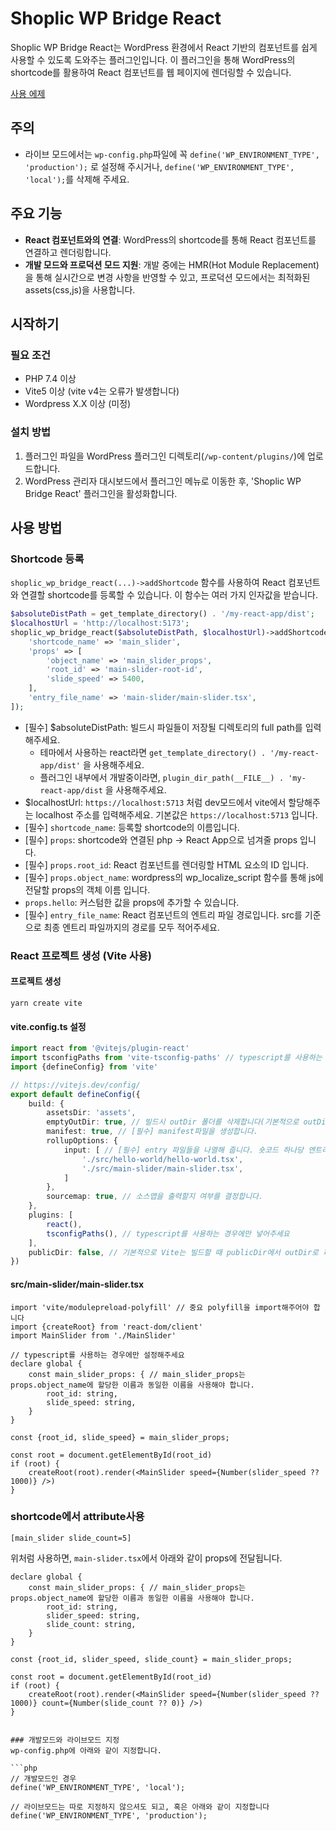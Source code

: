 # Shoplic WP Bridge React

Shoplic WP Bridge React는 WordPress 환경에서 React 기반의 컴포넌트를 쉽게 사용할 수 있도록 도와주는 플러그인입니다. 이 플러그인을 통해 WordPress의 shortcode를 활용하여 React 컴포넌트를 웹 페이지에 렌더링할 수 있습니다.

[사용 에제](https://gitlab.com/byeongin_shoplic/shoplic-wp-bridge-react-example)

## 주의

- 라이브 모드에서는 `wp-config.php`파일에 꼭 `define('WP_ENVIRONMENT_TYPE', 'production');` 로 설정해 주시거나, `define('WP_ENVIRONMENT_TYPE', 'local');`를 삭제해 주세요.

## 주요 기능

- **React 컴포넌트와의 연결**: WordPress의 shortcode를 통해 React 컴포넌트를 연결하고 렌더링합니다.
- **개발 모드와 프로덕션 모드 지원**: 개발 중에는 HMR(Hot Module Replacement)을 통해 실시간으로 변경 사항을 반영할 수 있고, 프로덕션 모드에서는 최적화된 assets(css,js)을 사용합니다.

## 시작하기

### 필요 조건
- PHP 7.4 이상
- Vite5 이상 (vite v4는 오류가 발생합니다)
- Wordpress X.X 이상 (미정)

### 설치 방법

1. 플러그인 파일을 WordPress 플러그인 디렉토리(`/wp-content/plugins/`)에 업로드합니다.
2. WordPress 관리자 대시보드에서 플러그인 메뉴로 이동한 후, 'Shoplic WP Bridge React' 플러그인을 활성화합니다.

## 사용 방법

### Shortcode 등록

`shoplic_wp_bridge_react(...)->addShortcode` 함수를 사용하여 React 컴포넌트와 연결할 shortcode를 등록할 수 있습니다. 이 함수는 여러 가지 인자값을 받습니다.

```php
$absoluteDistPath = get_template_directory() . '/my-react-app/dist';
$localhostUrl = 'http://localhost:5173';
shoplic_wp_bridge_react($absoluteDistPath, $localhostUrl)->addShortcode([
    'shortcode_name' => 'main_slider',
    'props' => [
        'object_name' => 'main_slider_props',
        'root_id' => 'main-slider-root-id',
        'slide_speed' => 5400,
    ],
    'entry_file_name' => 'main-slider/main-slider.tsx',
]);
```

- [필수] $absoluteDistPath: 빌드시 파일들이 저장될 디렉토리의 full path를 입력해주세요.
    - 테마에서 사용하는 react라면 `get_template_directory() . '/my-react-app/dist'` 을 사용해주세요.
    - 플러그인 내부에서 개발중이라면, `plugin_dir_path(__FILE__) . 'my-react-app/dist` 을 사용해주세요.
- $localhostUrl: `https://localhost:5713` 처럼 dev모드에서 vite에서 할당해주는 localhost 주소를 입력해주세요. 기본값은 `https://localhost:5713` 입니다.
- [필수] `shortcode_name`: 등록할 shortcode의 이름입니다.
- [필수] `props`: shortcode와 연결된 php -> React App으로 넘겨줄 props 입니다.
- [필수] `props.root_id`: React 컴포넌트를 렌더링할 HTML 요소의 ID 입니다.
- [필수] `props.object_name`: wordpress의 wp_localize_script 함수를 통해 js에 전달할 props의 객체 이름 입니다.
- `props.hello`: 커스텀한 값을 props에 추가할 수 있습니다.
- [필수] `entry_file_name`: React 컴포넌트의 엔트리 파일 경로입니다. src를 기준으로 최종 엔트리 파일까지의 경로를 모두 적어주세요.


### React 프로젝트 생성 (Vite 사용)

#### 프로젝트 생성
```
yarn create vite
```

#### vite.config.ts 설정
```ts
import react from '@vitejs/plugin-react'
import tsconfigPaths from 'vite-tsconfig-paths' // typescript를 사용하는 경우에만 넣어주세요
import {defineConfig} from 'vite'

// https://vitejs.dev/config/
export default defineConfig({
    build: {
        assetsDir: 'assets',
        emptyOutDir: true, // 빌드시 outDir 폴더를 삭제합니다(기본적으로 outDir는 'dist'로 설정되어 있습니다)
        manifest: true, // [필수] manifest파일을 생성합니다. 
        rollupOptions: {
            input: [ // [필수] entry 파일들을 나열해 줍니다. 숏코드 하나당 엔트리 포인트 한개가 매칭됩니다.
                './src/hello-world/hello-world.tsx',
                './src/main-slider/main-slider.tsx',
            ]
        },
        sourcemap: true, // 소스맵을 출력할지 여부를 결정합니다.
    },
    plugins: [
        react(),
        tsconfigPaths(), // typescript를 사용하는 경우에만 넣어주세요
    ],
    publicDir: false, // 기본적으로 Vite는 빌드할 때 publicDir에서 outDir로 파일을 복사합니다. 이를 비활성화하기 위해 false로 설정해줍니다.
})
```

#### src/main-slider/main-slider.tsx
```tsx
import 'vite/modulepreload-polyfill' // 중요 polyfill을 import해주어야 합니다
import {createRoot} from 'react-dom/client'
import MainSlider from './MainSlider'

// typescript를 사용하는 경우에만 설정해주세요
declare global {
    const main_slider_props: { // main_slider_props는 props.object_name에 할당한 이름과 동일한 이름을 사용해야 합니다.
        root_id: string,
        slide_speed: string,
    }
}

const {root_id, slide_speed} = main_slider_props;

const root = document.getElementById(root_id)
if (root) {
    createRoot(root).render(<MainSlider speed={Number(slider_speed ?? 1000)} />)
}
```

### shortcode에서 attribute사용
```
[main_slider slide_count=5]
```
위처럼 사용하면,
`main-slider.tsx`에서 아래와 같이 props에 전달됩니다.
```tsx
declare global {
    const main_slider_props: { // main_slider_props는 props.object_name에 할당한 이름과 동일한 이름을 사용해야 합니다.
        root_id: string,
        slider_speed: string,
        slide_count: string,
    }
}

const {root_id, slider_speed, slide_count} = main_slider_props;

const root = document.getElementById(root_id)
if (root) {
    createRoot(root).render(<MainSlider speed={Number(slider_speed ?? 1000)} count={Number(slide_count ?? 0)} />)
}
```
```

### 개발모드와 라이브모드 지정
wp-config.php에 아래와 같이 지정합니다.

```php
// 개발모드인 경우
define('WP_ENVIRONMENT_TYPE', 'local');

// 라이브모드는 따로 지정하지 않으셔도 되고, 혹은 아래와 같이 지정합니다
define('WP_ENVIRONMENT_TYPE', 'production');
```